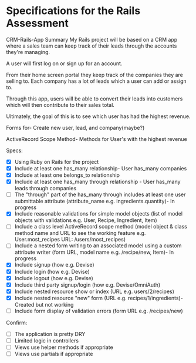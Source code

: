 # Specifications for the Rails Assessment
CRM-Rails-App
Summary
My Rails project will be based on a CRM app where a sales team can keep track of their leads through the accounts they're managing.

A user will first log on or sign up for an account.

From their home screen portal they keep track of the companies they are selling to. Each company has a lot of leads which a user can add or assign to.

Through this app, users will be able to convert their leads into customers which will then contribute to their sales total.

Ultimately, the goal of this is to see which user has had the highest revenue.

Forms for- Create new user, lead, and company(maybe?)

ActiveRecord Scope Method- Methods for User's with the highest revenue

Specs:
- [x] Using Ruby on Rails for the project
- [x] Include at least one has_many relationship- User has_many companies
- [x] Include at least one belongs_to relationship
- [x] Include at least one has_many through relationship - User has_many leads through companies
- [ ] The "through" part of the has_many through includes at least one user submittable attribute (attribute_name e.g. ingredients.quantity)- In progress
- [x] Include reasonable validations for simple model objects (list of model objects with validations e.g. User, Recipe, Ingredient, Item)
- [ ] Include a class level ActiveRecord scope method (model object & class method name and URL to see the working feature e.g. User.most_recipes URL: /users/most_recipes)
- [ ] Include a nested form writing to an associated model using a custom attribute writer (form URL, model name e.g. /recipe/new, Item)- In progress
- [x] Include signup (how e.g. Devise)
- [x] Include login (how e.g. Devise)
- [x] Include logout (how e.g. Devise)
- [x] Include third party signup/login (how e.g. Devise/OmniAuth)
- [x] Include nested resource show or index (URL e.g. users/2/recipes)
- [x] Include nested resource "new" form (URL e.g. recipes/1/ingredients)- Created but not working
- [ ] Include form display of validation errors (form URL e.g. /recipes/new)

Confirm:
- [ ] The application is pretty DRY
- [ ] Limited logic in controllers
- [ ] Views use helper methods if appropriate
- [ ] Views use partials if appropriate
